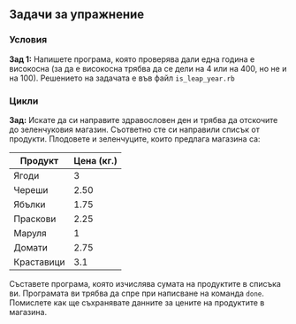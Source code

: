 ## Задачи за упражнение

### Условия
**Зад 1:** Напишете програма, която проверява дали една година е високосна (за да е високосна трябва да се дели на 4 или на 400, но не и на 100).
Решението на задачата е във файл `is_leap_year.rb`

### Цикли
**Зад:** Искате да си направите здравословен ден и трябва да отскочите до зеленчуковия магазин. Съответно сте си направили списък от продукти. Плодовете и зеленчуците, които предлага магазина са:

| Продукт  | Цена (кг.) |
| ------------- | ------------- |
| Ягоди  | 3  |
| Череши | 2.50  |
| Ябълки | 1.75  |
| Праскови | 2.25  |
| Маруля | 1  |
| Домати | 2.75  |
| Краставици | 3.1  |

Съставете програма, която изчислява сумата на продуктите в списъка ви. Програмата ви трябва да спре при написване на команда `done`. Помислете как ще съхранявате данните за цените на продуктите в магазина.

